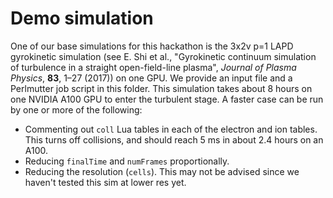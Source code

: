 # Demo simulation

One of our base simulations for this hackathon is the 3x2v p=1 LAPD gyrokinetic
simulation (see E. Shi et al., "Gyrokinetic continuum simulation of turbulence in
a straight open-field-line plasma", *Journal of Plasma Physics*,
**83**, 1–27 (2017)) on one GPU. We provide an input file and a Perlmutter job
script in this folder. This simulation takes about 8 hours on one NVIDIA A100 GPU
to enter the turbulent stage. A faster case can be run by one or more of the
following:
- Commenting out ```coll``` Lua tables in each of the electron and ion tables.
  This turns off collisions, and should reach 5 ms in about 2.4 hours on an A100.
- Reducing ```finalTime``` and ```numFrames``` proportionally.
- Reducing the resolution (```cells```). This may not be advised since we
  haven't tested this sim at lower res yet.

